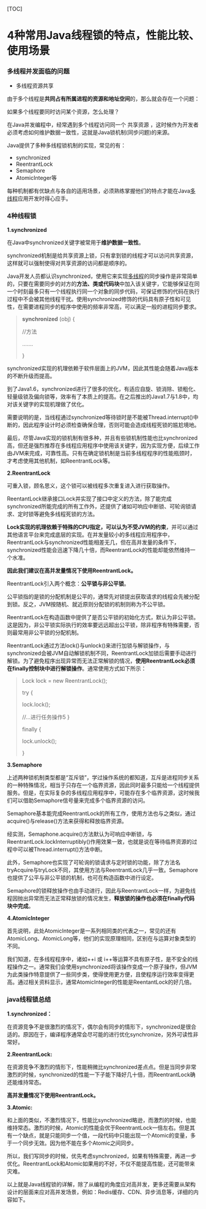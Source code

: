 [TOC]

# 4种常用Java线程锁的特点，性能比较、使用场景

### 多线程并发面临的问题

- 多线程资源共享

由于多个线程是**共同占有所属进程的资源和地址空间**的，那么就会存在一个问题：

如果多个线程要同时访问某个资源，怎么处理？

在Java并发编程中，经常遇到多个线程访问同一个 共享资源 ，这时候作为开发者必须考虑如何维护数据一致性，这就是Java锁机制(同步问题)的来源。

Java提供了多种多线程锁机制的实现，常见的有：

- synchronized
- ReentrantLock
- Semaphore
- AtomicInteger等

每种机制都有优缺点与各自的适用场景，必须熟练掌握他们的特点才能在Java[多线程](https://youzhixueyuan.com/tag/多线程)应用开发时得心应手。

### 4种线程锁

**1.synchronized**



在Java中synchronized关键字被常用于**维护数据一致性**。



synchronized机制是给共享资源上锁，只有拿到锁的线程才可以访问共享资源，这样就可以强制使得对共享资源的访问都是顺序的。

Java开发人员都认识synchronized，使用它来实现[多线程](https://youzhixueyuan.com/tag/多线程)的同步操作是非常简单的，只要在需要同步的对方的**方法、类或代码块**中加入该关键字，它能够保证在同一个时刻最多只有一个线程执行同一个对象的同步代码，可保证修饰的代码在执行过程中不会被其他线程干扰。使用synchronized修饰的代码具有原子性和可见性，在需要进程同步的程序中使用的频率非常高，可以满足一般的进程同步要求。

> **synchronized** (obj) {
>
> //方法
>
> …….
>
> }

synchronized实现的机理依赖于软件层面上的JVM，因此其性能会随着Java版本的不断升级而提高。

到了Java1.6，synchronized进行了很多的优化，有适应自旋、锁消除、锁粗化、轻量级锁及偏向锁等，效率有了本质上的提高。在之后推出的Java1.7与1.8中，均对该关键字的实现机理做了优化。



需要说明的是，当线程通过synchronized等待锁时是不能被Thread.interrupt()中断的，因此程序设计时必须检查确保合理，否则可能会造成线程死锁的尴尬境地。



最后，尽管Java实现的锁机制有很多种，并且有些锁机制性能也比synchronized高，但还是强烈推荐在多线程应用程序中使用该关键字，因为实现方便，后续工作由JVM来完成，可靠性高。只有在确定锁机制是当前多线程程序的性能瓶颈时，才考虑使用其他机制，如ReentrantLock等。



**2.ReentrantLock**

可重入锁，顾名思义，这个锁可以被线程多次重复进入进行获取操作。

ReentantLock继承接口Lock并实现了接口中定义的方法，除了能完成synchronized所能完成的所有工作外，还提供了诸如可响应中断锁、可轮询锁请求、定时锁等避免多线程死锁的方法。



**Lock实现的机理依赖于特殊的CPU指定，可以认为不受JVM的约束**，并可以通过其他语言平台来完成底层的实现。在并发量较小的多线程应用程序中，ReentrantLock与synchronized性能相差无几，但在高并发量的条件下，synchronized性能会迅速下降几十倍，而ReentrantLock的性能却能依然维持一个水准。

**因此我们建议在高并发量情况下使用ReentrantLock。**



ReentrantLock引入两个概念：**公平锁与非公平锁**。



公平锁指的是锁的分配机制是公平的，通常先对锁提出获取请求的线程会先被分配到锁。反之，JVM按随机、就近原则分配锁的机制则称为不公平锁。

ReentrantLock在构造函数中提供了是否公平锁的初始化方式，默认为非公平锁。这是因为，非公平锁实际执行的效率要远远超出公平锁，除非程序有特殊需要，否则最常用非公平锁的分配机制。

ReentrantLock通过方法lock()与unlock()来进行加锁与解锁操作，与synchronized会被JVM自动解锁机制不同，ReentrantLock加锁后需要手动进行解锁。为了避免程序出现异常而无法正常解锁的情况，**使用ReentrantLock必须在finally控制块中进行解锁操作**。通常使用方式如下所示：

> Lock lock = new ReentrantLock();
>
> try {
>
> lock.lock();
>
> //…进行任务操作5 }
>
> finally {
>
> lock.unlock();
>
> }



**3.Semaphore**

上述两种锁机制类型都是“互斥锁”，学过操作系统的都知道，互斥是进程同步关系的一种特殊情况，相当于只存在一个临界资源，因此同时最多只能给一个线程提供服务。但是，在实际复杂的多线程应用程序中，可能存在多个临界资源，这时候我们可以借助Semaphore信号量来完成多个临界资源的访问。

Semaphore基本能完成ReentrantLock的所有工作，使用方法也与之类似，通过acquire()与release()方法来获得和释放临界资源。

经实测，Semaphone.acquire()方法默认为可响应中断锁，与ReentrantLock.lockInterruptibly()作用效果一致，也就是说在等待临界资源的过程中可以被Thread.interrupt()方法中断。

此外，Semaphore也实现了可轮询的锁请求与定时锁的功能，除了方法名tryAcquire与tryLock不同，其使用方法与ReentrantLock几乎一致。Semaphore也提供了公平与非公平锁的机制，也可在构造函数中进行设定。

Semaphore的锁释放操作也由手动进行，因此与ReentrantLock一样，为避免线程因抛出异常而无法正常释放锁的情况发生，**释放锁的操作也必须在finally代码块中完成**。

**4.AtomicInteger**

首先说明，此处AtomicInteger是一系列相同类的代表之一，常见的还有AtomicLong、AtomicLong等，他们的实现原理相同，区别在与运算对象类型的不同。

我们知道，在多线程程序中，诸如++i
或
i++等运算不具有原子性，是不安全的线程操作之一。通常我们会使用synchronized将该操作变成一个原子操作，但JVM为此类操作特意提供了一些同步类，使得使用更方便，且使程序运行效率变得更高。通过相关资料显示，通常AtomicInteger的性能是ReentantLock的好几倍。

### java线程锁总结

**1.synchronized：**

在资源竞争不是很激烈的情况下，偶尔会有同步的情形下，synchronized是很合适的。原因在于，编译程序通常会尽可能的进行优化synchronize，另外可读性非常好。



**2.ReentrantLock:**

在资源竞争不激烈的情形下，性能稍微比synchronized差点点。但是当同步非常激烈的时候，synchronized的性能一下子能下降好几十倍，而ReentrantLock确还能维持常态。

**高并发量情况下使用ReentrantLock。**



**3.Atomic:**

和上面的类似，不激烈情况下，性能比synchronized略逊，而激烈的时候，也能维持常态。激烈的时候，Atomic的性能会优于ReentrantLock一倍左右。但是其有一个缺点，就是只能同步一个值，一段代码中只能出现一个Atomic的变量，多于一个同步无效。因为他不能在多个Atomic之间同步。

所以，我们写同步的时候，优先考虑synchronized，如果有特殊需要，再进一步优化。ReentrantLock和Atomic如果用的不好，不仅不能提高性能，还可能带来灾难。

以上就是Java线程锁的详解，除了从编程的角度应对高并发，更多还需要从架构设计的层面来应对高并发场景，例如：Redis缓存、CDN、异步消息等，详细的内容如下。

